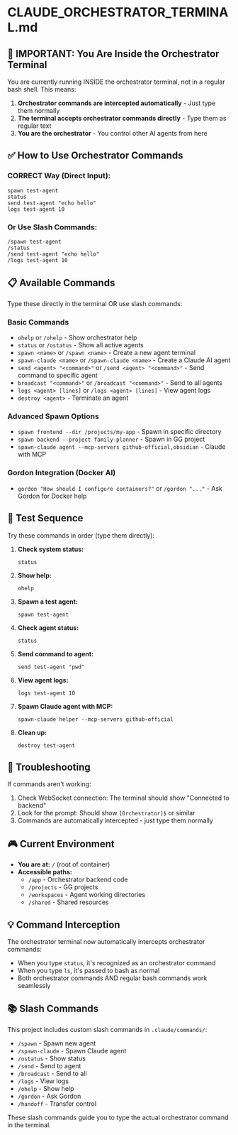 # CLAUDE_ORCHESTRATOR_TERMINAL.md

## 🎯 IMPORTANT: You Are Inside the Orchestrator Terminal

You are currently running INSIDE the orchestrator terminal, not in a regular bash shell. This means:

1. **Orchestrator commands are intercepted automatically** - Just type them normally
2. **The terminal accepts orchestrator commands directly** - Type them as regular text
3. **You are the orchestrator** - You control other AI agents from here

## ✅ How to Use Orchestrator Commands

### CORRECT Way (Direct Input):
```
spawn test-agent
status
send test-agent "echo hello"
logs test-agent 10
```

### Or Use Slash Commands:
```
/spawn test-agent
/status
/send test-agent "echo hello"
/logs test-agent 10
```

## 📋 Available Commands

Type these directly in the terminal OR use slash commands:

### Basic Commands
- `ohelp` or `/ohelp` - Show orchestrator help
- `status` or `/ostatus` - Show all active agents
- `spawn <name>` or `/spawn <name>` - Create a new agent terminal
- `spawn-claude <name>` or `/spawn-claude <name>` - Create a Claude AI agent
- `send <agent> "<command>"` or `/send <agent> "<command>"` - Send command to specific agent
- `broadcast "<command>"` or `/broadcast "<command>"` - Send to all agents
- `logs <agent> [lines]` or `/logs <agent> [lines]` - View agent logs
- `destroy <agent>` - Terminate an agent

### Advanced Spawn Options
- `spawn frontend --dir /projects/my-app` - Spawn in specific directory
- `spawn backend --project family-planner` - Spawn in GG project
- `spawn-claude agent --mcp-servers github-official,obsidian` - Claude with MCP

### Gordon Integration (Docker AI)
- `gordon "How should I configure containers?"` or `/gordon "..."` - Ask Gordon for Docker help

## 🧪 Test Sequence

Try these commands in order (type them directly):

1. **Check system status:**
   ```
   status
   ```

2. **Show help:**
   ```
   ohelp
   ```

3. **Spawn a test agent:**
   ```
   spawn test-agent
   ```

4. **Check agent status:**
   ```
   status
   ```

5. **Send command to agent:**
   ```
   send test-agent "pwd"
   ```

6. **View agent logs:**
   ```
   logs test-agent 10
   ```

7. **Spawn Claude agent with MCP:**
   ```
   spawn-claude helper --mcp-servers github-official
   ```

8. **Clean up:**
   ```
   destroy test-agent
   ```

## 🔧 Troubleshooting

If commands aren't working:
1. Check WebSocket connection: The terminal should show "Connected to backend"
2. Look for the prompt: Should show `[Orchestrator]$` or similar
3. Commands are automatically intercepted - just type them normally

## 🎮 Current Environment

- **You are at:** `/` (root of container)
- **Accessible paths:**
  - `/app` - Orchestrator backend code
  - `/projects` - GG projects
  - `/workspaces` - Agent working directories
  - `/shared` - Shared resources

## 💡 Command Interception

The orchestrator terminal now automatically intercepts orchestrator commands:
- When you type `status`, it's recognized as an orchestrator command
- When you type `ls`, it's passed to bash as normal
- Both orchestrator commands AND regular bash commands work seamlessly

## 📚 Slash Commands

This project includes custom slash commands in `.claude/commands/`:
- `/spawn` - Spawn new agent
- `/spawn-claude` - Spawn Claude agent
- `/ostatus` - Show status
- `/send` - Send to agent
- `/broadcast` - Send to all
- `/logs` - View logs
- `/ohelp` - Show help
- `/gordon` - Ask Gordon
- `/handoff` - Transfer control

These slash commands guide you to type the actual orchestrator command in the terminal.